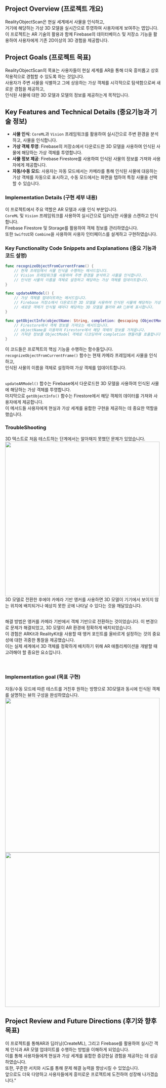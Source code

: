 
## Project Overview (프로젝트 개요)
RealityObjectScan은 현실 세계에서 사물을 인식하고, </br>
거기에 해당하는 가상 3D 모델을 실시간으로 투영하여 사용자에게 보여주는 앱입니다. </br>
이 프로젝트는 AR 기술의 활용과 함께 Firebase의 데이터베이스 및 저장소 기능을 활용하여 사용자에게 기존 2D이상의 3D 경험을 제공합니다.

## Project Goals (프로젝트 목표)
RealityObjectScan의 목표는 사용자들이 현실 세계를 AR을 통해 더욱 흥미롭고 상호작용적으로 경험할 수 있도록 하는 것입니다. </br>
사용자가 주변 사물을 식별하고 그에 상응하는 가상 객체를 시각적으로 탐색함으로써 새로운 경험을 제공하고,</br>
인식된 사물에 대한 3D 모델과 모델의 정보를 제공하는게 목적입니다.

## Key Features and Technical Details (중요기능과 기술 정보)
- **사물 인식**: `CoreML`과 `Vision` 프레임워크를 활용하여 실시간으로 주변 환경을 분석하고, 사물을 인식합니다.
- **가상 객체 투영**: Firebase의 저장소에서 다운로드한 3D 모델을 사용하여 인식된 사물에 해당하는 가상 객체를 투영합니다.
- **사물 정보 제공**: Firebase Firestore를 사용하여 인식된 사물의 정보를 가져와 사용자에게 제공합니다.
- **자동/수동 모드**: 사용자는 자동 모드에서는 카메라를 통해 인식된 사물에 대응하는 가상 객체를 자동으로 표시하고, 수동 모드에서는 화면을 탭하여 특정 사물을 선택할 수 있습니다.

### Implementation Details (구현 세부 내용)
이 프로젝트에서 주요 역할은 AR 모델과 사물 인식 부분입니다.</br>
`CoreML` 및 `Vision` 프레임워크를 사용하여 실시간으로 딥러닝한 사물을 스캔하고 인식합니다. </br>
Firebase Firestore 및 Storage를 활용하여 객체 정보를 관리하였습니다. </br>
또한 `SwiftUI`와 `Combine`을 사용하여 사용자 인터페이스를 설계하고 구현하였습니다.

### Key Functionality Code Snippets and Explanations (중요 기능과 코드 설명)
```swift
func recognizeObjectFromCurrentFrame() {
    // 현재 프레임에서 사물 인식을 수행하는 메서드입니다.
    // Vision 프레임워크를 사용하여 주변 환경을 분석하고 사물을 인식합니다.
    // 인식된 사물의 이름을 객체로 설정하고 해당하는 가상 객체를 업데이트합니다.
}

func updateARModel() {
    // 가상 객체를 업데이트하는 메서드입니다.
    // Firebase 저장소에서 다운로드한 3D 모델을 사용하여 인식된 사물에 해당하는 가상 객체를 투영합니다.
    // 새로운 객체가 인식될 때마다 해당하는 3D 모델을 불러와 AR 뷰에 표시합니다.
}

func getObjectInfo(objectName: String, completion: @escaping (ObjectModel?, Error?) -> Void) {
    // Firestore에서 객체 정보를 가져오는 메서드입니다.
    // objectName을 이용하여 Firestore에서 해당 객체의 정보를 가져옵니다.
    // 가져온 정보를 ObjectModel 객체로 디코딩하여 completion 핸들러를 호출합니다.
}
```
이 코드들은 프로젝트의 핵심 기능을 수행하는 함수들입니다. </br>
`recognizeObjectFromCurrentFrame()` 함수는 현재 카메라 프레임에서 사물을 인식하고, </br>
인식된 사물의 이름을 객체로 설정하여 가상 객체를 업데이트합니다. </br></br>

`updateARModel()` 함수는 Firebase에서 다운로드한 3D 모델을 사용하여 인식된 사물에 해당하는 가상 객체를 투영합니다. </br>
마지막으로 `getObjectInfo()` 함수는 Firestore에서 해당 객체의 데이터를 가져와 사용자에게 제공합니다. </br>
이 메서드들 사용자에게 현실과 가상 세계를 융합한 구현을 제공하는 데 중요한 역할을 했습니다.


### TroubleShooting
3D 텍스트로 처음 테스트하는 단계에서는 알아채지 못했던 문제가 있었습니다. </br>
<img src ="https://github.com/tv1039/ARRealityObjectScan/assets/62321931/5763366f-4b22-4242-8160-ef66e2283497" width="500px" /></br>
3D 모델로 전환한 후에야 카메라 기반 앵커를 사용하면 3D 모델이 기기에서 보이지 않는 위치에 배치되거나 예상치 못한 곳에 나타날 수 있다는 것을 깨달았습니다. </br></br>

해결 방법은 앵커를 카메라 기반에서 객체 기반으로 전환하는 것이었습니다. 이 변경으로 문제가 해결되었고, 3D 모델이 AR 환경에 정확하게 배치되었습니다. </br>
이 경험은 ARKit과 RealityKit을 사용할 때 앵커 포인트를 올바르게 설정하는 것의 중요성에 대한 귀중한 통찰을 제공했습니다. </br>
이는 실제 세계에서 3D 객체를 정확하게 배치하기 위해 AR 애플리케이션을 개발할 때 고려해야 할 중요한 요소입니다.
</br>
</br>
</br>

### Implementation goal (목표 구현)
자동/수동 모드에 따른 테스트를 거친후 원하는 방향으로 3D모델과 동시에 인식된 객체를 설명하는 뷰의 구성을 완성하였습니다.</br>
<img src="https://github.com/tv1039/ARRealityObjectScan/assets/62321931/757206a9-40b9-4a54-bf7d-82eac888efb7" width="500px" />
<img src="https://github.com/tv1039/ARRealityObjectScan/assets/62321931/e99971db-31e2-43b4-8a88-8e1f5544a0b1" width="500px" />

## Project Review and Future Directions (후기와 향후 목표)
이 프로젝트를 통해AR과 딥러닝(CreateML), 그리고 Firebase를 활용하여 실시간 객체 인식과 AR 모델 업데이트를 수행하는 방법을 이해하게 되었습니다.</br>
이를 통해 사용자들에게 현실과 가상 세계를 융합한 증강현실 경험을 제공하는 데 성공하였습니다.</br>
또한, 꾸준한 서치와 시도를 통해 문제 해결 능력을 향상시킬 수 있었습니다.</br>
앞으로도 더욱 다양하고 사용자들에게 흥미로운 프로젝트에 도전하여 성장해 나가겠습니다.”



